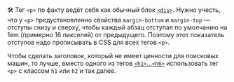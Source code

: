 🛠 Тег `<p>` по факту ведёт себя как обычный блок [`<div>`](/html/div). Нужно учесть, что у `<p>` предустановленно свойства `margin-bottom` и `margin-top` — отступы снизу и сверху, чтобы каждый абзац отступал по умолчанию на 1em (примерно 16 пикселей) от предыдущего. Поэтому этот показатель отступов надо прописывать в CSS для всех тегов `<p>`.

Чтобы сделать заголовок, который не имеет ценности для поисковых машин, то лучше, вместо одного из тегов [`<h1>`...`<h6>`](/html/h1-h6) использовать тег `<p>` с классом `h1` или `h2` и так далее.

